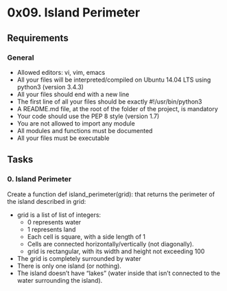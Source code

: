 # 0x09. Island Perimeter

## Requirements

### General

+ Allowed editors: vi, vim, emacs
+ All your files will be interpreted/compiled on Ubuntu 14.04 LTS using python3 (version 3.4.3)
+ All your files should end with a new line
+ The first line of all your files should be exactly #!/usr/bin/python3
+ A README.md file, at the root of the folder of the project, is mandatory
+ Your code should use the PEP 8 style (version 1.7)
+ You are not allowed to import any module
+ All modules and functions must be documented
+ All your files must be executable

## Tasks

### 0. Island Perimeter

Create a function def island_perimeter(grid): that returns the perimeter of the island described in grid:

+ grid is a list of list of integers:
    + 0 represents water
    + 1 represents land
    + Each cell is square, with a side length of 1
    + Cells are connected horizontally/vertically (not diagonally).
    + grid is rectangular, with its width and height not exceeding 100
+ The grid is completely surrounded by water
+ There is only one island (or nothing).
+ The island doesn’t have “lakes” (water inside that isn’t connected to the water surrounding the island).
